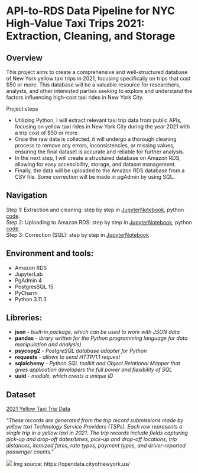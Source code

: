 # API-to-RDS Data Pipeline for NYC High-Value Taxi Trips 2021: Extraction, Cleaning, and Storage

## Overview

This project aims to create a comprehensive and well-structured database of New York yellow taxi trips in 2021, focusing specifically on trips that cost $50 or more. This database will be a valuable resource for researchers, analysts, and other interested parties seeking to explore and understand the factors influencing high-cost taxi rides in New York City.

Project steps

- Utilizing Python, I will extract relevant taxi trip data from public APIs, focusing on yellow taxi rides in New York City during the year 2021 with a trip cost of $50 or more.
- Once the raw data is collected, it will undergo a thorough cleaning process to remove any errors, inconsistencies, or missing values, ensuring the final dataset is accurate and reliable for further analysis. 
- In the next step, I will create a structured database on Amazon RDS, allowing for easy accessibility, storage, and dataset management.
- Finally, the data will be uploaded to the Amazon RDS database from a CSV file. Some correction will be made in pgAdmin by using SQL.

## Navigation

Step 1: Extraction and cleaning: step by step in [JupyterNotebook](https://github.com/iliamunaev/API-to-RDS-Data-Pipeline-Extraction-Cleaning-and-Storage/blob/main/step1_retrieve_clean_data_python.ipynb), python [code](https://github.com/iliamunaev/API-to-RDS-Data-Pipeline-Extraction-Cleaning-and-Storage/blob/main/retrieve_data_from_API.py).  
Step 2: Uploading to Amazon RDS: step by step in [JupyterNotebook](https://github.com/iliamunaev/API-to-RDS-Data-Pipeline-Extraction-Cleaning-and-Storage/blob/main/step2_upload_CSV_to_database_python.ipynb), python [code](https://github.com/iliamunaev/API-to-RDS-Data-Pipeline-Extraction-Cleaning-and-Storage/blob/main/csv_upload_to_rds.py).  
Step 3: Correction (SQL): step by step in [JupyterNotebook](https://github.com/iliamunaev/API-to-RDS-Data-Pipeline-Extraction-Cleaning-and-Storage/blob/main/step3_change_column_types_SQL.md)

## Environment and tools:
- Amazon RDS
- JupyterLab 
- PgAdmin 4
- PostgresSQL 15
- PyCharm
- Python 3.11.3

## Libreries:
- **json** - *built-in package, which can be used to work with JSON data*
- **pandas** - *ibrary written for the Python programming language for data manipulation and analysis)*
- **psycopg2** - *PostgreSQL database adapter for Python*
- **requests** - *allows to send HTTP/1.1 request*
- **sqlalchemy** - *Python SQL toolkit and Object Relational Mapper that gives application developers the full power and flexibility of SQL*
- **uuid** - *module, which creats a unique ID*

## Dataset

[2021 Yellow Taxi Trip Data](https://data.cityofnewyork.us/Transportation/2021-Yellow-Taxi-Trip-Data/m6nq-qud6)  

*"These records are generated from the trip record submissions made by yellow taxi Technology Service Providers (TSPs). Each row represents a single trip in a yellow taxi in 2021. The trip records include fields capturing pick-up and drop-off dates/times, pick-up and drop-off locations, trip distances, itemized fares, rate types, payment types, and driver-reported passenger counts."*

<img src="https://github.com/iliamunaev/Data-from-API-to-AWS-RDS-retrieve-clean-upload/blob/main/pics/dataset_overview.png">
Img source: https://opendata.cityofnewyork.us/


